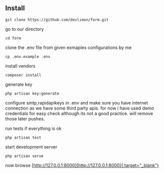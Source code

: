 ## Install

```
git clone https://github.com/devlimon/form.git
```

go to our directory
```
cd form
```

clone the .env file from given exmaples configurations by me
```
cp .env.example .env
```

install vendors
```
composer install
```

generate key
```
php artisan key:generate
```

configure smtp,rapidapikeys in .env and make sure you have internet connection as we have some third party apis. for now i have used demo credentials for easy check although its not a good practice. will remove those later pushes.

run tests if everything is ok
```
php artisan test
```

start development server
```
php artisan serve
```

now browse [http://127.0.0.1:8000](http://127.0.0.1:8000){:target="_blank"}

